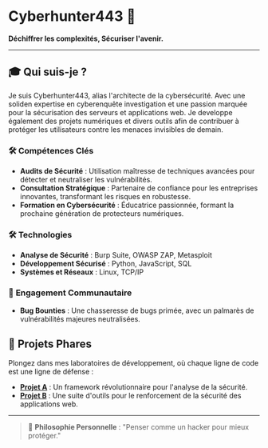 # Cyberhunter443 🔐

 **Déchiffrer les complexités, Sécuriser l'avenir.** 

---

## 🎓 **Qui suis-je ?**

Je suis Cyberhunter443, alias l'architecte de la cybersécurité. Avec une soliden expertise en cyberenquête investigation et une passion marquée pour la sécurisation des serveurs et applications web. 
Je developpe également des projets numériques et divers outils afin de contribuer à protéger les utilisateurs contre les menaces invisibles de demain.

### 🛠 **Compétences Clés**
- **Audits de Sécurité** : Utilisation maîtresse de techniques avancées pour détecter et neutraliser les vulnérabilités.
- **Consultation Stratégique** : Partenaire de confiance pour les entreprises innovantes, transformant les risques en robustesse.
- **Formation en Cybersécurité** : Éducatrice passionnée, formant la prochaine génération de protecteurs numériques.

### 🛠 Technologies
- **Analyse de Sécurité** : Burp Suite, OWASP ZAP, Metasploit
- **Développement Sécurisé** : Python, JavaScript, SQL
- **Systèmes et Réseaux** : Linux, TCP/IP

### 🔗 **Engagement Communautaire**
- **Bug Bounties** : Une chasseresse de bugs primée, avec un palmarès de vulnérabilités majeures neutralisées.


## 🚀 **Projets Phares**
Plongez dans mes laboratoires de développement, où chaque ligne de code est une ligne de défense :
- [**Projet A**](https://github.com/cyberhunter443/ProjectA) : Un framework révolutionnaire pour l'analyse de la sécurité.
- [**Projet B**](https://github.com/cyberhunter443/ProjectB) : Une suite d'outils pour le renforcement de la sécurité des applications web.


---

> 💬 **Philosophie Personnelle** : "Penser comme un hacker pour mieux protéger." 

